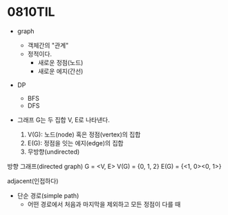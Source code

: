 # 0810TIL
- graph
  - 객체간의 "관계"
  - 정적이다.
    - 새로운 정점(노드)
    - 새로운 에지(간선)

- DP
  - BFS
  - DFS


- 그래프 G는 두 집합 V, E로 나타낸다.
  1. V(G): 노드(node) 혹은 정점(vertex)의 집합
  2. E(G): 정점을 잇는 에지(edge)의 집합
  3. 무방향(undirected)

방향 그래프(directed graph)
G = <V, E>
V(G) = {0, 1, 2}
E(G) = {<1, 0><0, 1>}

adjacent(인접하다)

- 단순 경로(simple path)
  - 어떤 경로에서 처음과 마지막을 제외하고 모든 정점이 다를 때